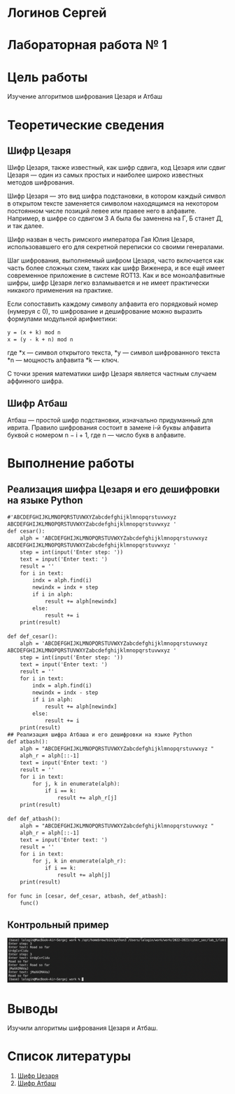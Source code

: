 # Логинов Сергей
# Лабораторная работа № 1
# Цель работы

Изучение алгоритмов шифрования Цезаря и Атбаш

# Теоретические сведения

## Шифр Цезаря

Шифр Цезаря, также известный, как шифр сдвига, код Цезаря или сдвиг Цезаря — один из самых простых и наиболее широко известных методов шифрования.

Шифр Цезаря — это вид шифра подстановки, в котором каждый символ в открытом тексте заменяется символом находящимся на некотором постоянном числе позиций левее или правее него в алфавите. Например, в шифре со сдвигом 3 А была бы заменена на Г, Б станет Д, и так далее.

Шифр назван в честь римского императора Гая Юлия Цезаря, использовавшего его для секретной переписки со своими генералами.

Шаг шифрования, выполняемый шифром Цезаря, часто включается как часть более сложных схем, таких как шифр Виженера, и все ещё имеет современное приложение в системе ROT13. Как и все моноалфавитные шифры, шифр Цезаря легко взламывается и не имеет практически никакого применения на практике.

Если сопоставить каждому символу алфавита его порядковый номер (нумеруя с 0), то шифрование и дешифрование можно выразить формулами модульной арифметики:

```
y = (x + k) mod n
x = (y - k + n) mod n
```

где
*x — символ открытого текста,
*y — символ шифрованного текста
*n — мощность алфавита
*k — ключ.

С точки зрения математики шифр Цезаря является частным случаем аффинного шифра.

## Шифр Атбаш

Атбаш — простой шифр подстановки, изначально придуманный для иврита. Правило шифрования состоит в замене i-й буквы алфавита буквой с номером n − i + 1, где n — число букв в алфавите.

# Выполнение работы

## Реализация шифра Цезаря и его дешифровки на языке Python
```
#'ABCDEFGHIJKLMNOPQRSTUVWXYZabcdefghijklmnopqrstuvwxyz ABCDEFGHIJKLMNOPQRSTUVWXYZabcdefghijklmnopqrstuvwxyz '
def cesar():
    alph = 'ABCDEFGHIJKLMNOPQRSTUVWXYZabcdefghijklmnopqrstuvwxyz ABCDEFGHIJKLMNOPQRSTUVWXYZabcdefghijklmnopqrstuvwxyz '
    step = int(input('Enter step: '))
    text = input('Enter text: ')
    result = ''
    for i in text:
        indx = alph.find(i)
        newindx = indx + step
        if i in alph:
            result += alph[newindx]
        else:
            result += i
    print(result)

def def_cesar():
    alph = 'ABCDEFGHIJKLMNOPQRSTUVWXYZabcdefghijklmnopqrstuvwxyz ABCDEFGHIJKLMNOPQRSTUVWXYZabcdefghijklmnopqrstuvwxyz '
    step = int(input('Enter step: '))
    text = input('Enter text: ')
    result = ''
    for i in text:
        indx = alph.find(i)
        newindx = indx - step
        if i in alph:
            result += alph[newindx]
        else:
            result += i
    print(result)
## Реализация шифра Атбаша и его дешифровки на языке Python
def atbash():
    alph = "ABCDEFGHIJKLMNOPQRSTUVWXYZabcdefghijklmnopqrstuvwxyz "
    alph_r = alph[::-1]
    text = input('Enter text: ')
    result = ''
    for i in text:
        for j, k in enumerate(alph):
            if i == k:
                result += alph_r[j]               
    print(result)

def def_atbash():
    alph = "ABCDEFGHIJKLMNOPQRSTUVWXYZabcdefghijklmnopqrstuvwxyz "
    alph_r = alph[::-1]
    text = input('Enter text: ')
    result = ''
    for i in text:
        for j, k in enumerate(alph_r):
            if i == k:
                result += alph[j]                
    print(result)

for func in [cesar, def_cesar, atbash, def_atbash]:
    func()
```
## Контрольный пример

![Работа алгоритмов](img/img1.png)

# Выводы

Изучили алгоритмы шифрования Цезаря и Атбаш.

# Список литературы

1. [Шифр Цезаря](https://habr.com/ru/post/534058/)
2. [Шифр Атбаш](https://habr.com/ru/post/444176/)

